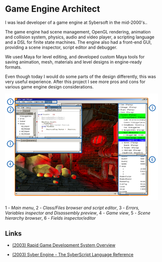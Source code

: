 # Game Engine Architect

I was lead developer of a game engine at Sybersoft in the mid-2000's.. 

The game engine had scene management, OpenGL rendering, animation and collision system, physics, audio and video player, a scripting language and a DSL for finite state machines. The engine also had a front-end GUI, providing a scene inspector, script editor and debugger.

We used Maya for level editing, and developed custom Maya tools for saving animation, mesh, materials and level designs in engine-ready formats.

Even though today I would do some parts of the design differently, this was very useful experience. After this project I see more pros and cons for various game engine design considerations.

![SEngine](/projects/sengine/screenshot-notes.png)

1 - _Main menu_,  2 - _Class/Files browser and script editor_, 3 - _Errors, Variables inspector and Disassembly preview_,  4 - _Game view_,  5 - _Scene hierarchy browser_,  6 - _Fields inspector/editor_

## Links

- [(2003) Rapid Game Development System Overview](https://docs.google.com/document/d/e/2PACX-1vSFIKzHRjDRz4NuzrIc4kiudjMa1cV1uFk1h3P7JNZqujAYrHVC68PLmVH5ALX0kT6SFOSuyN-NHG9V/pub)

- [(2003) Syber Engine - The SyberScript Language Reference](https://docs.google.com/document/d/e/2PACX-1vRin6WXakR_0LOFaL5qjfg53xc-IPn_T2K5UFJpODlSbujGIPbBxSBkgSFX4IJyMuQgcdb4garsibuf/pub?dfgdsf)
